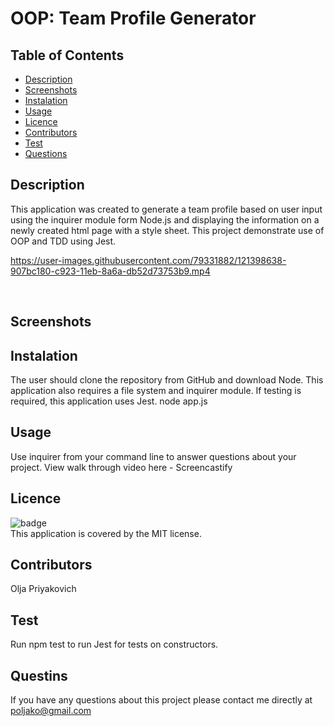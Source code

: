 # OOP: Team Profile Generator
## Table of Contents

- [Description](#description)
- [Screenshots](#screenshots)
- [Instalation](#installation)
- [Usage](#usage)
- [Licence](#license)
- [Contributors](#contributing)
- [Test](#test)
- [Questions](#questions)

## Description
This application was created to generate a team profile based on user input using the inquirer module form Node.js and displaying the information on a newly created html page with a style sheet. This project demonstrate use of OOP and TDD using Jest.</br>

https://user-images.githubusercontent.com/79331882/121398638-907bc180-c923-11eb-8a6a-db52d73753b9.mp4

</br>

## Screenshots
## Instalation
The user should clone the repository from GitHub and download Node. This application also requires a file system and inquirer module. If testing is required, this application uses Jest.
node app.js
## Usage
Use inquirer from your command line to answer questions about your project. View walk through video here - Screencastify
## Licence
![badge](https://img.shields.io/badge/license-MIT-green)<br/>
  This application is covered by the MIT license.

## Contributors
Olja Priyakovich
## Test
Run npm test to run Jest for tests on constructors.
## Questins
If you have any questions about this project please contact me directly at poljako@gmail.com


